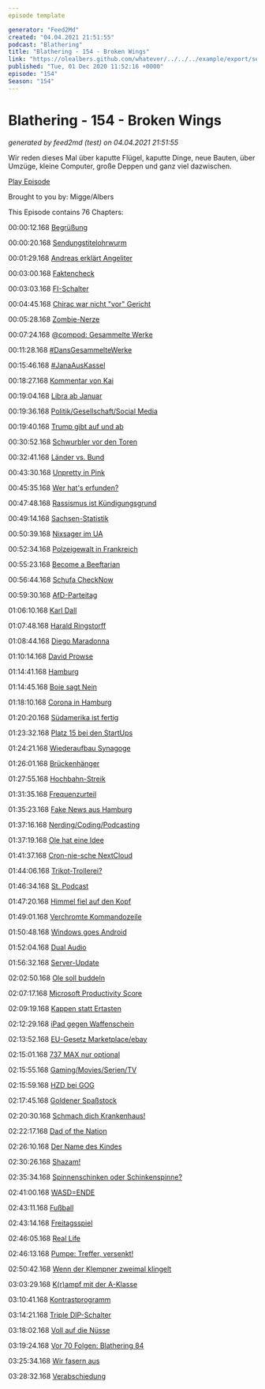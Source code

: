```yaml
---
episode template

generator: "Feed2Md"
created: "04.04.2021 21:51:55"
podcast: "Blathering"
title: "Blathering - 154 - Broken Wings"
link: "https://olealbers.github.com/whatever/../../../example/export/seasons/5/2020/12/Blathering - 154 - Broken Wings.md"
published: "Tue, 01 Dec 2020 11:52:16 +0000"
episode: "154"
Season: "154"
---
```


# Blathering - 154 - Broken Wings
_generated by feed2md (test) on 04.04.2021 21:51:55_

Wir reden dieses Mal über kaputte Flügel, kaputte Dinge, neue Bauten, über Umzüge, kleine Computer, große Deppen und ganz viel dazwischen.

[Play Episode](https://www.blathering.de/podlove/file/1403/s/feed/c/mp3/blathering_154.mp3)

Brought to you by: Migge/Albers

This Episode contains 76 Chapters:


00:00:12.168 [Begrüßung]()

00:00:20.168 [Sendungstitelohrwurm](https://www.youtube.com/watch?v=U7M7d8u40I4)

00:01:29.168 [Andreas erklärt Angeliter](https://www.blathering.de/2020/11/blathering-153-i-fought-the-law-and-the-law-won/#comment-53)

00:03:00.168 [Faktencheck]()

00:03:03.168 [FI-Schalter](https://www.voltus.de/blog/fi-schutzschalter-nachruesten-pflicht-2019/)

00:04:45.168 [Chirac war nicht "vor" Gericht](https://www.sueddeutsche.de/politik/frankreich-jacques-chirac-vor-gericht-1.1068671)

00:05:28.168 [Zombie-Nerze](https://www.t-online.de/nachrichten/panorama/id_88989056/corona-news-zombie-nerze-tierkadaver-kommen-wieder-an-erdoberflaeche.html)

00:07:24.168 [@compod: Gesammelte Werke](https://twitter.com/search?q=(from%3Acompod)%20(%40blathering_pod)%20until%3A2020-12-01%20since%3A2020-11-24&src=typed_query&f=live)

00:11:28.168 [#DansGesammelteWerke](https://twitter.com/search?q=(from%3Aevildanwallace)%20(%40blathering_pod)%20until%3A2020-12-01%20since%3A2020-11-24&src=typed_query&f=live)

00:15:46.168 [#JanaAusKassel](https://uebermedien.de/55302/was-machen-wir-mit-jana-aus-kassel-und-was-macht-sie-mit-uns/)

00:18:27.168 [Kommentar von Kai](https://pluspora.com/posts/58a22e1010870139cb61101b0e91c357#6ed5309013b701390da2005056264835)

00:19:04.168 [Libra ab Januar](https://www.rnd.de/digital/kryptowahrung-facebook-will-wohl-im-januar-mit-libra-starten-DALEHSHRPBFUZJ7I52IDUB3Z6U.html)

00:19:36.168 [Politik/Gesellschaft/Social Media]()

00:19:40.168 [Trump gibt auf und ab](https://www.tagesschau.de/ausland/uswahl2020/us-wahl-trump-amtsuebergabe-101.html)

00:30:52.168 [Schwurbler vor den Toren](https://www.tagesschau.de/inland/vorfall-vor-kanzleramt-101.html)

00:32:41.168 [Länder vs. Bund](https://www.rnd.de/politik/corona-das-sind-die-neuen-beschlusse-von-bund-und-landern-N3FOIAN6L53U7JU5W3IDR3PUHI.html)

00:43:30.168 [Unpretty in Pink](https://www.t-online.de/nachrichten/deutschland/id_89008974/corona-hotspot-hildburghausen-400-demonstranten-ziehen-singend-durch-die-stadt.html)

00:45:35.168 [Wer hat's erfunden?](https://www.tagesspiegel.de/politik/fast-vollauslastung-der-intensivbetten-in-der-schweiz-gesundheitsoekonom-will-dass-corona-skeptiker-nicht-mehr-behandelt-werden/26650256.html)

00:47:48.168 [Rassismus ist Kündigungsgrund](https://www.bundesverfassungsgericht.de/SharedDocs/Pressemitteilungen/DE/2020/bvg20-101.html)

00:49:14.168 [Sachsen-Statistik](https://www.mdr.de/sachsen/verfassungsschutzbericht-extremismus-politisch-motivierte-kriminalitaet-100/~amp.html?_)

00:50:39.168 [Nixsager im UA](https://www.tagesschau.de/inland/amri-uausschuss-101.html)

00:52:34.168 [Polzeigewalt in Frankreich](https://www.deutschlandfunk.de/der-tag-eskalationspotenzial-beim-afd-parteitag.3415.de.html?dram:article_id=488295)

00:55:23.168 [Become a Beeftarian](https://twitter.com/stammtischphilo/status/1332236029416370176)

00:56:44.168 [Schufa CheckNow](https://stadt-bremerhaven.de/schufa-checknow-neues-produkt-soll-einblick-in-unsere-kontoauszuege-gewaehren-datenschuetzer-warnt/)

00:59:30.168 [AfD-Parteitag](https://twitter.com/netnrd/status/1332646636510711808)

01:06:10.168 [Karl Dall](https://de.wikipedia.org/wiki/Karl_Dall)

01:07:48.168 [Harald Ringstorff](https://de.wikipedia.org/wiki/Harald_Ringstorff)

01:08:44.168 [Diego Maradonna](https://de.wikipedia.org/wiki/Diego_Maradona)

01:10:14.168 [David Prowse](https://de.wikipedia.org/wiki/David_Prowse)

01:14:41.168 [Hamburg]()

01:14:45.168 [Boie sagt Nein](https://threadreaderapp.com/thread/1331493918052126721.html)

01:18:10.168 [Corona in Hamburg](https://www.ndr.de/fernsehen/sendungen/hamburg_journal/Corona-Ausbruch-in-Fleischerei-von-Block-House,hamj102888.html)

01:20:20.168 [Südamerika ist fertig](https://www.youtube.com/watch?v=FOHRu4xwly0)

01:23:32.168 [Platz 15 bei den StartUps](https://twitter.com/HH_BWI/status/1331914901925875713)

01:24:21.168 [Wiederaufbau Synagoge](https://www.ndr.de/fernsehen/sendungen/hamburg_journal/Nach-82-Jahren-Bornplatzsynagoge-wird-wieder-aufgebaut,hamj103020.html)

01:26:01.168 [Brückenhänger](https://www.presseportal.de/blaulicht/pm/6337/4776493)

01:27:55.168 [Hochbahn-Streik](https://www.ndr.de/fernsehen/sendungen/hamburg_journal/Hochbahn-Streik-Wut-beim-Einzelhandel,hamj103066.html)

01:31:35.168 [Frequenzurteil](https://www.ma-hsh.de/infothek/pressemitteilung/ukw-in-hamburg-urteil-des-verwaltungsgerichts-hamburg-zugunsten-von-energy-hamburg.html)

01:35:23.168 [Fake News aus Hamburg](https://www.welt.de/politik/deutschland/article221271806/Russische-Desinformation-auf-deutschem-News-Portal.html)

01:37:16.168 [Nerding/Coding/Podcasting]()

01:37:19.168 [Ole hat eine Idee](https://cloud.oles.cloud/index.php/s/ek3sx3je62bj3dx)

01:41:37.168 [Cron-nie-sche NextCloud](https://twitter.com/stammtischphilo/status/1331307644741693441)

01:44:06.168 [Trikot-Trollerei?](https://twitter.com/stammtischphilo/status/1331674197123358723)

01:46:34.168 [St. Podcast](https://twitter.com/fcstpauli/status/1331910751469129728)

01:47:20.168 [Himmel fiel auf den Kopf](https://www.zdnet.de/88390080/aws-stoerung-betrifft-tausende-online-dienste/)

01:49:01.168 [Verchromte Kommandozeile](https://www.zdnet.de/88390068/chrome-erlaubt-das-ausfuehren-von-befehlen-ueber-die-die-adressleiste/)

01:50:48.168 [Windows goes Android](https://www.zdnet.de/88390083/bericht-microsoft-bringt-android-apps-auf-windows-desktops/)

01:52:04.168 [Dual Audio](https://twitter.com/stammtischphilo/status/1332311512275439618)

01:56:32.168 [Server-Update](https://twitter.com/stammtischphilo/status/1332736097571532802)

02:02:50.168 [Ole soll buddeln](https://www.heise.de/tipps-tricks/Pi-Hole-auf-dem-Raspberry-Pi-einrichten-so-geht-s-4358553.html)

02:07:17.168 [Microsoft Productivity Score](https://twitter.com/Cyrus_McDugan/status/1332373222357131268)

02:09:19.168 [Kappen statt Ertasten](https://twitter.com/stammtischphilo/status/1332262706947219461?s=20)

02:12:29.168 [iPad gegen Waffenschein](https://www.golem.de/news/waffen-gegen-ipads-apples-sicherheitschef-wegen-bestechung-angeklagt-2011-152338.html)

02:13:52.168 [EU-Gesetz Marketplace/ebay](https://www.golem.de/news/verbraucherschuetzer-amazon-und-ebay-fuer-fehlerhafte-produkte-haftbar-machen-2011-152339.html)

02:15:01.168 [737 MAX nur optional](https://www.golem.de/news/apple-boeing-737-max-dell-emc-sonst-noch-was-2011-152340.html)

02:15:55.168 [Gaming/Movies/Serien/TV]()

02:15:59.168 [HZD bei GOG](https://twitter.com/stammtischphilo/status/1331381457672171520)

02:17:45.168 [Goldener Spaßstock](https://twitter.com/stammtischphilo/status/1331353052201308167)

02:20:30.168 [Schmach dich Krankenhaus!](https://twitter.com/stammtischphilo/status/1331884934353592323)

02:22:17.168 [Dad of the Nation](https://www.youtube.com/watch?v=Wmi5R_SMxv0)

02:26:10.168 [Der Name des Kindes](https://de.wikipedia.org/wiki/Michael_Biehn)

02:30:26.168 [Shazam!](https://de.wikipedia.org/wiki/Shazam!_(Film))

02:35:34.168 [Spinnenschinken oder Schinkenspinne?](https://twitter.com/stammtischphilo/status/1332807450987212800)

02:41:00.168 [WASD=ENDE](https://twitter.com/stammtischphilo/status/1332734446508924931?s=20)

02:43:11.168 [Fußball]()

02:43:14.168 [Freitagsspiel](https://www.fcstpauli.com/news/der-fc-st-pauli-unterliegt-gegen-den-vfl-osnabrueck-0-1-2021/)

02:46:05.168 [Real Life]()

02:46:13.168 [Pumpe: Treffer, versenkt!](https://www.youtube.com/watch?v=YMSUtnXzmis)

02:50:42.168 [Wenn der Klempner zweimal klingelt](https://twitter.com/tmigge/status/1331951317040979968)

03:03:29.168 [K(r)ampf mit der A-Klasse](https://twitter.com/tmigge/status/1331575119299416066)

03:10:41.168 [Kontrastprogramm](https://twitter.com/tmigge/status/1331868565553733632)

03:14:21.168 [Triple DIP-Schalter](https://twitter.com/stammtischphilo/status/1331917171140734978)

03:18:02.168 [Voll auf die Nüsse](https://twitter.com/stammtischphilo/status/1330471761914236928)

03:19:24.168 [Vor 70 Folgen: Blathering 84](https://www.blathering.de/2019/07/blathering-084-eusserst-geschickter-schachzug/)

03:25:34.168 [Wir fasern aus]()

03:28:32.168 [Verabschiedung]()


